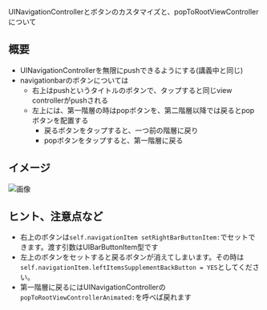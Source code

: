 UINavigationControllerとボタンのカスタマイズと、popToRootViewControllerについて

## 概要
- UINavigationControllerを無限にpushできるようにする(講義中と同じ)
- navigationbarのボタンについては
  - 右上はpushというタイトルのボタンで、タップすると同じview controllerがpushされる
  - 左上には、第一階層の時はpopボタンを、第二階層以降では戻るとpopボタンを配置する
    - 戻るボタンをタップすると、一つ前の階層に戻り
    - popボタンをタップすると、第一階層に戻る


## イメージ
![画像](https://raw.github.com/mixi-inc/iOSTraining/master/Doc/Images/HomeWork/2-2-1.png)

## ヒント、注意点など
- 右上のボタンは`self.navigationItem setRightBarButtonItem:`でセットできます。渡す引数はUIBarButtonItem型です
- 左上のボタンをセットすると戻るボタンが消えてしまいます。その時は`self.navigationItem.leftItemsSupplementBackButton = YES`としてください。
- 第一階層に戻るにはUINavigationControllerの`popToRootViewControllerAnimated:`を呼べば戻れます
